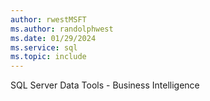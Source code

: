 ```yaml
---
author: rwestMSFT
ms.author: randolphwest
ms.date: 01/29/2024
ms.service: sql
ms.topic: include
---
```

 SQL Server Data Tools - Business Intelligence 

